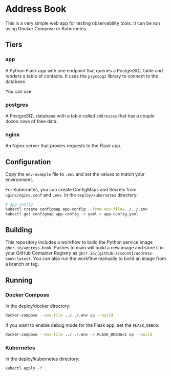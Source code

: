 # Address Book

This is a very simple web app for testing observability tools. It can be run
using Docker Compose or Kubernetes.

## Tiers

### app

A Python Flask app with one endpoint that queries a PostgreSQL table and renders
a table of contacts. It uses the `psycopg2` library to connect to the database.

You can use

### postgres

A PostgreSQL database with a table called `addresses` that has a couple
dozen rows of fake data.

### nginx

An Nginx server that proxies requests to the Flask app.

## Configuration

Copy the `env-example` file to `.env` and set the values to match your
environment.

For Kubernetes, you can create ConfigMaps and Secrets from `nginx/nginx.conf`
and `.env`. In the `deploy/kubernetes` directory:

```bash
# app config
kubectl create configmap app-config --from-env-file=../../.env
kubectl get configmap app-config -o yaml > app-config.yaml
```

## Building

This repository includes a workflow to build the Python service image
`ghcr.io/address-book`. Pushes to main will build a new image and store it in
your GitHub Container Registry as
`ghcr.io/[github-account]/address-book:latest`. You can also run the workflow
manually to build an image from a branch or tag.

## Running

### Docker Compose

In the deploy/docker directory:

```bash
docker-compose --env-file ../../.env up --build
```

If you want to enable debug mode for the Flask app, set the `FLASK_DEBUG`:

```bash
docker-compose --env-file ../../.env -e FLASK_DEBUG=1 up --build
```

### Kubernetes

In the deploy/kubernetes directory:

```bash
kubectl apply -f .
```
